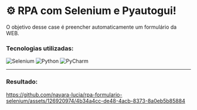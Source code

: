 # ⚙️ RPA com Selenium e Pyautogui!
O objetivo desse case é preencher automaticamente um formulário da WEB.

### Tecnologias utilizadas:

![Selenium](https://img.shields.io/badge/-selenium-%43B02A?style=for-the-badge&logo=selenium&logoColor=white) 
![Python](https://img.shields.io/badge/python-3670A0?style=for-the-badge&logo=python&logoColor=ffdd54)
![PyCharm](https://img.shields.io/badge/pycharm-143?style=for-the-badge&logo=pycharm&logoColor=black&color=black&labelColor=green)
<hr>

### Resultado:


https://github.com/nayara-lucia/rpa-formulario-selenium/assets/126920974/4b34a4cc-de48-4acb-8373-8a0eb5b85884

